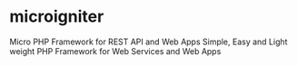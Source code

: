 # microigniter
Micro PHP Framework for REST API and Web Apps
Simple, Easy and Light weight PHP Framework for Web Services and Web Apps

